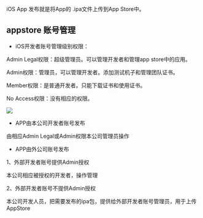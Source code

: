 

iOS App 发布就是将App的 .ipa文件上传到App Store中。



## appstore 账号管理

* iOS开发者账号管理级别权限：

Admin Legal权限：超级管理员。可以管理开发者和管理app store中的应用。

Admin权限：管理员，可以管理开发者。添加测试机子和管理团队证书。

Member权限：是普通开发者。只能下载证书和使用证书。

No Access权限：没有相应的权限。

![](../assets/yuya_account.png)


* APP由本公司开发者账号发布

由相应Admin Legal或Admin权限本公司管理员操作

* APP由外公司账号发布

1、外部开发者账号提供Admin授权

本公司相应被授权的开发者，操作管理

2、外部开发者账号不提供Admin授权

本公司开发人员，把需要发布的ipa包，提供给外部开发者账号管理员，用于上传AppStore

